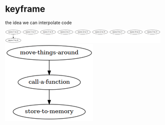 # keyframe
the idea we can interpolate code

![programspace.png](programspace.png)
![theoryofprogramming.dot](theoryofprogramming.png)
